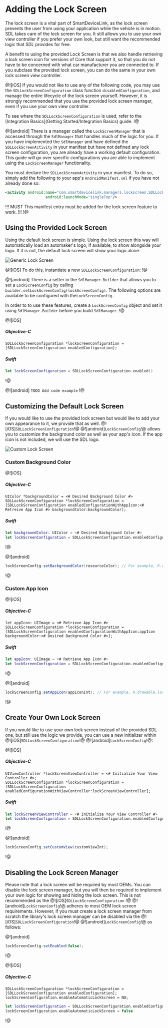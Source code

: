 # Adding the Lock Screen
The lock screen is a vital part of SmartDeviceLink, as the lock screen prevents the user from using your application while the vehicle is in motion. SDL takes care of the lock screen for you. It still allows you to use your own view controller if you prefer your own look, but still want the recommended logic that SDL provides for free.

A benefit to using the provided Lock Screen is that we also handle retrieving a lock screen icon for versions of Core that support it, so that you do not have to be concerned with what car manufacturer you are connected to. If you subclass the provided lock screen, you can do the same in your own lock screen view controller.

@![iOS]
If you would not like to use any of the following code, you may use the `SDLLockScreenConfiguration` class function `disabledConfiguration`, and manage the entire lifecycle of the lock screen yourself. However, it is strongly recommended that you use the provided lock screen manager, even if you use your own view controller.

To see where the `SDLLockScreenConfiguration` is used, refer to the [Integration Basics](Getting Started/Integration Basics) guide.
!@

@![android]
There is a manager called the `LockScreenManager` that is accessed through the `SdlManager` that handles much of the logic for you. If you have implemented the `SdlManager` and have defined the `SDLLockScreenActivity` in your manifest but have not defined any lock screen configuration, you are already have a working default configuration. This guide will go over specific configurations you are able to implement using the `LockScreenManager` functionality.

You must declare the `SDLLockScreenActivity` in your manifest. To do so, simply add the following to your app's `AndroidManifest.xml` if you have not already done so:

```xml
<activity android:name="com.smartdevicelink.managers.lockscreen.SDLLockScreenActivity"
                  android:launchMode="singleTop"/>
```

!!! MUST
This manifest entry must be added for the lock screen feature to work.
!!!
!@

## Using the Provided Lock Screen
Using the default lock screen is simple. Using the lock screen this way will automatically load an automaker's logo, if available, to show alongside your logo. If it is not, the default lock screen will show your logo alone.

![Generic Lock Screen](/assets/GenericLockScreen.png)

@![iOS]
To do this, instantiate a new `SDLLockScreenConfiguration`:
!@

@![android]
There is a setter in the `SdlManager.Builder` that allows you to set a `LockScreenConfig` by calling `builder.setLockScreenConfig(lockScreenConfig)`. The following options are available to be configured with the`LockScreenConfig`.

In order to to use these features, create a `LockScreenConfig` object and set it using `SdlManager.Builder` before you build `SdlManager`.
!@

@![iOS]
##### Objective-C
```objc
SDLLockScreenConfiguration *lockScreenConfiguration = [SDLLockScreenConfiguration enabledConfiguration];
```

##### Swift
```swift
let lockScreenConfiguration = SDLLockScreenConfiguration.enabled()
```
!@

@![android]
`TODO Add code example`
!@

## Customizing the Default Lock Screen
If you would like to use the provided lock screen but would like to add your own appearance to it, we provide that as well. @![iOS]`SDLLockScreenConfiguration`!@ @![android]`LockScreenConfig`!@ allows you to customize the background color as well as your app's icon. If the app icon is not included, we will use the SDL logo.

![Custom Lock Screen](/assets/CustomLockScreen.png)

### Custom Background Color
@![iOS]
##### Objective-C
```objc
UIColor *backgroundColor = <# Desired Background Color #>
SDLLockScreenConfiguration *lockScreenConfiguration = [SDLLockScreenConfiguration enabledConfigurationWithAppIcon:<# Retreive App Icon #> backgroundColor:backgroundColor];
```

##### Swift
```swift
let backgroundColor: UIColor = <# Desired Background Color #>
let lockScreenConfiguration = SDLLockScreenConfiguration.enabledConfiguration(withAppIcon: <# Retrieve App Icon #>, backgroundColor: backgroundColor)
```
!@

@![android]
```java
lockScreenConfig.setBackgroundColor(resourceColor); // For example, R.color.black
```
!@

### Custom App Icon
@![iOS]
##### Objective-C
```objc
let appIcon: UIImage = <# Retrieve App Icon #>
SDLLockScreenConfiguration *lockScreenConfiguration = [SDLLockScreenConfiguration enabledConfigurationWithAppIcon:appIcon backgroundColor:<# Desired Background Color #>];
```

##### Swift
```swift
let appIcon: UIImage = <# Retrieve App Icon #>
let lockScreenConfiguration = SDLLockScreenConfiguration.enabledConfiguration(withAppIcon: appIcon, backgroundColor: <# Desired Background Color #>)
```
!@

@![android]
```java
lockScreenConfig.setAppIcon(appIconInt); // For example, R.drawable.lockscreen icon
```
!@

## Create Your Own Lock Screen
If you would like to use your own lock screen instead of the provided SDL one, but still use the logic we provide, you can use a new initializer within @![iOS]`SDLLockScreenConfiguration`!@ @![android]`LockScreenConfig`!@:

@![iOS]
##### Objective-C
```objc
UIViewController *lockScreenViewController = <# Initialize Your View Controller #>;
SDLLockScreenConfiguration *lockScreenConfiguration = [SDLLockScreenConfiguration enabledConfigurationWithViewController:lockScreenViewController];
```

##### Swift
```swift
let lockScreenViewController = <# Initialize Your View Controller #>
let lockScreenConfiguration = SDLLockScreenConfiguration.enabledConfiguration(with: lockScreenViewController)
```
!@

@![android]
```java
lockScreenConfig.setCustomView(customViewInt);
```
!@

## Disabling the Lock Screen Manager

Please note that a lock screen will be required by most OEMs. You can disable the lock screen manager, but you will then be required to implement your own logic for showing and hiding the lock screen. This is not recommended as the @![iOS]`SDLLockScreenConfiguration` !@ @![android]`LockScreenConfig`!@ adheres to most OEM lock screen requirements. However, if you must create a lock screen manager from scratch the library's lock screen manager can be disabled via the @![iOS]`SDLLockScreenConfiguration`!@ @![android]`LockScreenConfig`!@ as follows:

@![android]
```java
lockScreenConfig.setEnabled(false);
```
!@

@![iOS]
##### Objective-C
```objc
SDLLockScreenConfiguration *lockScreenConfiguration = [SDLLockScreenConfiguration enabledConfiguration];
lockScreenConfiguration.enableAutomaticLockScreen = NO;
```

```swift
let lockScreenConfiguration = SDLLockScreenConfiguration.enabledConfiguration()
lockScreenConfiguration.enableAutomaticLockScreen = false
```
!@
